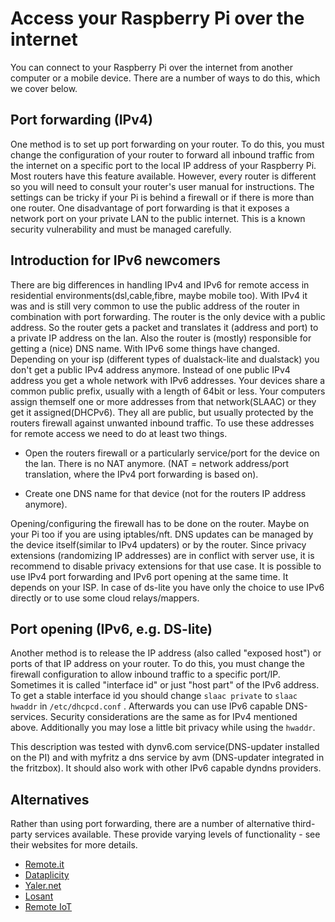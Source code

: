 # Access your Raspberry Pi over the internet

You can connect to your Raspberry Pi over the internet from another computer or a mobile device. There are a number of ways to do this, which we cover below.

## Port forwarding (IPv4)

One method is to set up port forwarding on your router. To do this, you must change the configuration of your router to forward all inbound traffic from the internet on a specific port to the local IP address of your Raspberry Pi. Most routers have this feature available. However, every router is different so you will need to consult your router's user manual for instructions. The settings can be tricky if your Pi is behind a firewall or if there is more than one router. One disadvantage of port forwarding is that it exposes a network port on your private LAN to the public internet. This is a known security vulnerability and must be managed carefully.

## Introduction for IPv6 newcomers

There are big differences in handling IPv4 and IPv6 for remote access in residential environments(dsl,cable,fibre, maybe mobile too).
With IPv4 it was and is still very common to use the public address of the router in combination with port forwarding. The router is the only device with a public address. So the router gets a packet and translates it (address and port) to a private IP address on the lan. Also the router is (mostly) responsible for getting a (nice) DNS name.
With IPv6 some things have changed. Depending on your isp (different types of dualstack-lite and dualstack) you don't get a public IPv4 address anymore.
Instead of one public IPv4 address you get a whole network with IPv6 addresses. Your devices share a common public prefix, usually with a length of 64bit or less.
Your computers assign themself one or more addresses from that network(SLAAC) or they get it assigned(DHCPv6). They all are public, but usually protected by the routers firewall against unwanted inbound traffic.
To use these addresses for remote access we need to do at least two things. 

* Open the routers firewall or a particularly service/port for the device on the lan. There is no NAT anymore. (NAT = network address/port translation, where the IPv4 port forwarding is based on).

* Create one DNS name for that device (not for the routers IP address anymore).

Opening/configuring the firewall has to be done on the router. Maybe on your Pi too if you are using iptables/nft.
DNS updates can be managed by the device itself(similar to IPv4 updaters) or by the router. 
Since privacy extensions (randomizing IP addresses) are in conflict with server use, it is recommend to disable privacy extensions for that use case.
It is possible to use IPv4 port forwarding and IPv6 port opening at the same time. It depends on your ISP.
In case of ds-lite you have only the choice to use IPv6 directly or to use some cloud relays/mappers.


## Port opening (IPv6, e.g. DS-lite)

Another method is to release the IP address (also called "exposed host") or ports of that IP address on your router. To do this, you must change the firewall configuration to allow inbound traffic to a specific port/IP. Sometimes it is called "interface id" or just "host part" of the IPv6 address. To get a stable interface id you should change `slaac private` to `slaac hwaddr` in `/etc/dhcpcd.conf` . Afterwards you can use IPv6 capable DNS-services. Security considerations are the same as for IPv4 mentioned above. Additionally you may lose a little bit privacy while using the `hwaddr`.

This description was tested with dynv6.com service(DNS-updater installed on the PI) and with myfritz a dns service by avm (DNS-updater integrated in the fritzbox). It should also work with other IPv6 capable dyndns providers.




## Alternatives

Rather than using port forwarding, there are a number of alternative third-party services available. These provide varying levels of functionality - see their websites for more details.

- [Remote.it](https://www.remote.it)
- [Dataplicity](https://dataplicity.com)
- [Yaler.net](https://yaler.net/)
- [Losant](https://losant.com)
- [Remote IoT](https://remote-iot.com)
